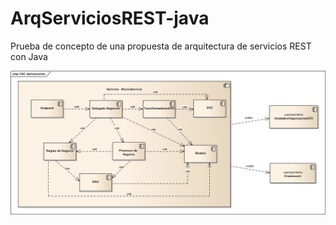 # ArqServiciosREST-java
Prueba de concepto de una propuesta de arquitectura de servicios REST con Java

![](https://github.com/jggomez/ArqServiciosREST-java/blob/master/Images/C%26C.png)
